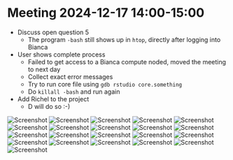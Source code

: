 # Meeting 2024-12-17 14:00-15:00

- Discuss open question 5
    - The program `-bash` still shows up in `htop`, directly
      after logging into Bianca
- User shows complete process
    - Failed to get access to a Bianca compute noded, moved the
      meeting to next day
    - Collect exact error messages
    - Try to run core file using `gdb rstudio core.something`
    - Do `killall -bash` and run again
- Add Richel to the project
    - D will do so :-)


![Screenshot](Screenshot_from_2024-12-17_14-06-54.png)
![Screenshot](Screenshot_from_2024-12-17_14-08-07.png)
![Screenshot](Screenshot_from_2024-12-17_14-08-54.png)
![Screenshot](Screenshot_from_2024-12-17_14-09-43.png)
![Screenshot](Screenshot_from_2024-12-17_14-10-38.png)
![Screenshot](Screenshot_from_2024-12-17_14-13-35.png)
![Screenshot](Screenshot_from_2024-12-17_14-20-45.png)
![Screenshot](Screenshot_from_2024-12-17_14-21-47.png)
![Screenshot](Screenshot_from_2024-12-17_14-21-54.png)
![Screenshot](Screenshot_from_2024-12-17_14-24-03.png)
![Screenshot](Screenshot_from_2024-12-17_14-35-04.png)
![Screenshot](Screenshot_from_2024-12-17_14-35-23.png)
![Screenshot](Screenshot_from_2024-12-17_14-35-36.png)
![Screenshot](Screenshot_from_2024-12-17_14-35-56.png)
![Screenshot](Screenshot_from_2024-12-17_14-36-00.png)
![Screenshot](Screenshot_from_2024-12-17_14-36-09.png)
![Screenshot](Screenshot_from_2024-12-17_14-36-22.png)
![Screenshot](Screenshot_from_2024-12-17_14-37-31.png)
![Screenshot](Screenshot_from_2024-12-17_14-37-41.png)
![Screenshot](Screenshot_from_2024-12-17_14-38-54.png)
![Screenshot](Screenshot_from_2024-12-17_14-50-58.png)

